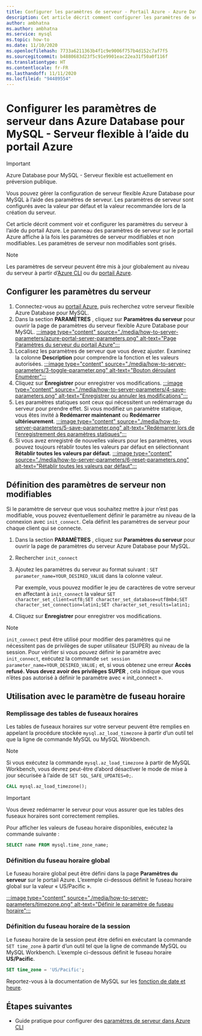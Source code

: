 ```yaml
---
title: Configurer les paramètres de serveur - Portail Azure - Azure Database pour serveur flexible MySQL
description: Cet article décrit comment configurer les paramètres de serveur MySQL dans Azure Database pour serveur flexible MySQL à l’aide du portail Azure.
author: ambhatna
ms.author: ambhatna
ms.service: mysql
ms.topic: how-to
ms.date: 11/10/2020
ms.openlocfilehash: 7733a6211363b4f1c9e9006f757b4d152c7af7f5
ms.sourcegitcommit: b4880683d23f5c91e9901eac22ea31f50a0f116f
ms.translationtype: HT
ms.contentlocale: fr-FR
ms.lasthandoff: 11/11/2020
ms.locfileid: "94489554"
---
```

# <a name="configure-server-parameters-in-azure-database-for-mysql---flexible-server-using-the-azure-portal"></a>Configurer les paramètres de serveur dans Azure Database pour MySQL - Serveur flexible à l’aide du portail Azure

> [!IMPORTANT] 
> Azure Database pour MySQL - Serveur flexible est actuellement en préversion publique.

Vous pouvez gérer la configuration de serveur flexible Azure Database pour MySQL à l’aide des paramètres de serveur. Les paramètres de serveur sont configurés avec la valeur par défaut et la valeur recommandée lors de la création du serveur.  

Cet article décrit comment voir et configurer les paramètres du serveur à l’aide du portail Azure. Le panneau des paramètres de serveur sur le portail Azure affiche à la fois les paramètres de serveur modifiables et non modifiables. Les paramètres de serveur non modifiables sont grisés.

>[!Note]
> Les paramètres de serveur peuvent être mis à jour globalement au niveau du serveur à partir d’[Azure CLI](./how-to-configure-server-parameters-cli.md) ou du [portail Azure](./how-to-configure-server-parameters-portal.md).

## <a name="configure-server-parameters"></a>Configurer les paramètres du serveur

1. Connectez-vous au [portail Azure](https://portal.azure.com), puis recherchez votre serveur flexible Azure Database pour MySQL.
2. Dans la section **PARAMÈTRES** , cliquez sur **Paramètres du serveur** pour ouvrir la page de paramètres du serveur flexible Azure Database pour MySQL.
[:::image type="content" source="./media/how-to-server-parameters/azure-portal-server-parameters.png" alt-text="Page Paramètres du serveur du portail Azure":::](./media/how-to-server-parameters/azure-portal-server-parameters.png#lightbox)
3. Localisez les paramètres de serveur que vous devez ajuster. Examinez la colonne **Description** pour comprendre la fonction et les valeurs autorisées.
[:::image type="content" source="./media/how-to-server-parameters/3-toggle-parameter.png" alt-text="Bouton déroulant Énumérer":::](./media/how-to-server-parameters/3-toggle-parameter.png#lightbox)
4. Cliquez sur **Enregistrer** pour enregistrer vos modifications.
[:::image type="content" source="./media/how-to-server-parameters/4-save-parameters.png" alt-text="Enregistrer ou annuler les modifications":::](./media/how-to-server-parameters/4-save-parameters.png#lightbox)
5. Les paramètres statiques sont ceux qui nécessitent un redémarrage du serveur pour prendre effet. Si vous modifiez un paramètre statique, vous êtes invité à **Redémarrer maintenant** ou **Redémarrer ultérieurement**.
[:::image type="content" source="./media/how-to-server-parameters/5-save-parameter.png" alt-text="Redémarrer lors de l’enregistrement des paramètres statiques":::](./media/how-to-server-parameters/5-save-parameter.png#lightbox)
6. Si vous avez enregistré de nouvelles valeurs pour les paramètres, vous pouvez toujours rétablir toutes les valeurs par défaut en sélectionnant **Rétablir toutes les valeurs par défaut**.
[:::image type="content" source="./media/how-to-server-parameters/6-reset-parameters.png" alt-text="Rétablir toutes les valeurs par défaut":::](./media/how-to-server-parameters/6-reset-parameters.png#lightbox)

## <a name="setting-non-modifiable-server-parameters"></a>Définition des paramètres de serveur non modifiables

Si le paramètre de serveur que vous souhaitez mettre à jour n’est pas modifiable, vous pouvez éventuellement définir le paramètre au niveau de la connexion avec `init_connect`. Cela définit les paramètres de serveur pour chaque client qui se connecte. 

1. Dans la section **PARAMÈTRES** , cliquez sur **Paramètres du serveur** pour ouvrir la page de paramètres du serveur Azure Database pour MySQL.
2. Rechercher `init_connect`
3. Ajoutez les paramètres du serveur au format suivant : `SET parameter_name=YOUR_DESIRED_VALUE` dans la colonne valeur.

    Par exemple, vous pouvez modifier le jeu de caractères de votre serveur en affectant à `init_connect` la valeur `SET character_set_client=utf8;SET character_set_database=utf8mb4;SET character_set_connection=latin1;SET character_set_results=latin1;`
4. Cliquez sur **Enregistrer** pour enregistrer vos modifications.

>[!Note]
> `init_connect` peut être utilisé pour modifier des paramètres qui ne nécessitent pas de privilèges de super utilisateur (SUPER) au niveau de la session. Pour vérifier si vous pouvez définir le paramètre avec `init_connect`, exécutez la commande `set session parameter_name=YOUR_DESIRED_VALUE;` et, si vous obtenez une erreur **Accès refusé. Vous devez avoir des privilèges SUPER** , cela indique que vous n’êtes pas autorisé à définir le paramètre avec « init_connect ».

## <a name="working-with-the-time-zone-parameter"></a>Utilisation avec le paramètre de fuseau horaire

### <a name="populating-the-time-zone-tables"></a>Remplissage des tables de fuseaux horaires

Les tables de fuseaux horaires sur votre serveur peuvent être remplies en appelant la procédure stockée `mysql.az_load_timezone` à partir d’un outil tel que la ligne de commande MySQL ou MySQL Workbench.

> [!NOTE]
> Si vous exécutez la commande `mysql.az_load_timezone` à partir de MySQL Workbench, vous devrez peut-être d’abord désactiver le mode de mise à jour sécurisée à l’aide de `SET SQL_SAFE_UPDATES=0;`.

```sql
CALL mysql.az_load_timezone();
```

> [!IMPORTANT]
> Vous devez redémarrer le serveur pour vous assurer que les tables des fuseaux horaires sont correctement remplies.<!-- FIX ME To restart the server, use the [Azure portal](how-to-restart-server-portal.md) or [CLI](how-to-restart-server-cli.md).-->

Pour afficher les valeurs de fuseau horaire disponibles, exécutez la commande suivante :

```sql
SELECT name FROM mysql.time_zone_name;
```

### <a name="setting-the-global-level-time-zone"></a>Définition du fuseau horaire global

Le fuseau horaire global peut être défini dans la page **Paramètres du serveur** sur le portail Azure. L’exemple ci-dessous définit le fuseau horaire global sur la valeur « US/Pacific ».

[:::image type="content" source="./media/how-to-server-parameters/timezone.png" alt-text="Définir le paramètre de fuseau horaire":::](./media/how-to-server-parameters/timezone.png#lightbox)

### <a name="setting-the-session-level-time-zone"></a>Définition du fuseau horaire de la session

Le fuseau horaire de la session peut être défini en exécutant la commande `SET time_zone` à partir d’un outil tel que la ligne de commande MySQL ou MySQL Workbench. L’exemple ci-dessous définit le fuseau horaire **US/Pacific**.

```sql
SET time_zone = 'US/Pacific';
```

Reportez-vous à la documentation de MySQL sur les [fonction de date et heure](https://dev.mysql.com/doc/refman/5.7/en/date-and-time-functions.html#function_convert-tz).

## <a name="next-steps"></a>Étapes suivantes

- Guide pratique pour configurer des [paramètres de serveur dans Azure CLI](./how-to-configure-server-parameters-cli.md)
